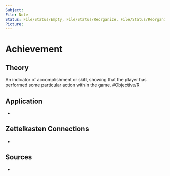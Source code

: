 ```yaml
---
Subject: 
File: Note
Status: File/Status/Empty, File/Status/Reorganize, File/Status/Reorganize, File/Status/Recategorize, File/Status/Summarize, File/Status/Structuralize
Picture: 
---
```


# Achievement

## Theory

An indicator of accomplishment or skill, showing that the player has performed some particular action within the game. #Objective/R







## Application
- 

## Zettelkasten Connections
- 

## Sources
- 






